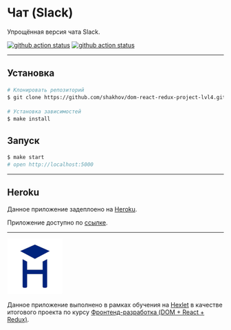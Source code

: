 # Чат (Slack)

Упрощённая версия чата Slack.

[![github action status](https://github.com/hexlet-components/projects-frontend-l4-server/workflows/hexlet-check/badge.svg)](../../actions/workflows/hexlet-check.yml)
[![github action status](https://github.com/hexlet-components/projects-frontend-l4-server/workflows/Node%20CI/badge.svg)](../../actions)

---

## Установка

```sh
# Клонировать репозиторий
$ git clone https://github.com/shakhov/dom-react-redux-project-lvl4.git

# Установка зависимостей
$ make install
```

## Запуск

```sh
$ make start
# open http://localhost:5000
```

---

## Heroku

Данное приложение задеплоено на [Heroku](https://www.heroku.com/).

Приложение доступно по [ссылке](https://whispering-wave-01691.herokuapp.com/).

---

![Hexlet Ltd. logo](https://raw.githubusercontent.com/Hexlet/assets/master/images/hexlet_logo128.png)

Данное приложение выполнено в рамках обучения на [Hexlet](https://ru.hexlet.io) в качестве итогового проекта по курсу [Фронтенд-разработка (DOM + React + Redux)](https://ru.hexlet.io/programs/dom-react-redux).
